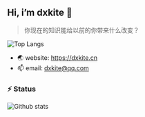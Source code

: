 ## Hi, i’m dxkite 👋

> 你现在的知识能给以前的你带来什么改变？

![Top Langs](https://github-readme-stats.vercel.app/api/top-langs/?username=dxkite&hide=HTML,css,javascript&langs_count=7&layout=compact)

- 🌏 website: https://dxkite.cn
- 📫 email: [dxkite@qq.com](mailto:dxkite@qq.com)

### ⚡ Status

![Github stats](https://github-readme-stats.vercel.app/api?username=dxkite&show_icons=true&hide_title=true&hide=contribs)



